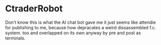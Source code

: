 # CtraderRobot
Don't know this is what the AI chat bot gave me it just seems like attendie for publishing to me, because how depracates a weird dissassembled f.c. system. too and overlapped on its own anyway by pre and post as terminals.
